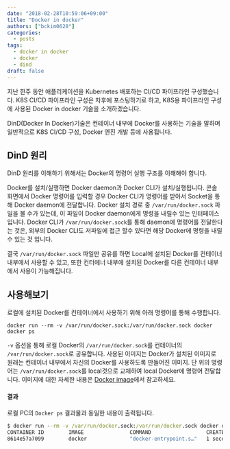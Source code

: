```yaml
---
date: "2018-02-28T10:59:06+09:00"
title: "Docker in docker"
authors: ["bckim0620"]
categories:
  - posts
tags:
  - docker in docker
  - docker
  - dind
draft: false
---
```


지난 한주 동안 애플리케이션을 Kubernetes 배포하는 CI/CD 파이프라인 구성했습니다. 
K8S CI/CD 파이프라인 구성은 차후에 포스팅하기로 하고, K8S용 파이프라인 구성에 사용된 Docker in docker 기술을 소개하겠습니다.

DinD(Docker In Docker)기술은 컨테이너 내부에 Docker를 사용하는 기술을 말하며 일반적으로 K8S CI/CD 구성, Docker 엔진 개발 등에 사용됩니다.

## DinD 원리
DinD 원리를 이해하기 위해서는 Docker의 명령어 실행 구조를 이해해야 합니다.

Docker를 설치/실행하면 Docker daemon과 Docker CLI가 설치/실행됩니다.
콘솔 화면에서 Docker 명령어를 입력할 경우 Docker CLI가 명령어를 받아서 Socket을 통해 Docker daemon에 전달합니다.
Docker 설치 경로 중 `/var/run/docker.sock` 파일을 볼 수가 있는데, 이 파일이 Docker daemon에게 명령을 내릴수 있는 인터페이스입니다.
Docker CLI가 `/var/run/docker.sock`를 통해 daemon에 명령어를 전달한다는 것은, 외부의 Docker CLI도 저파일에 접근 할수 있다면 해당 Docker에 명령을 내릴 수 있는 것 입니다.

결국 `/var/run/docker.sock` 파일만 공유를 하면 Local에 설치된 Docker를 컨테이너 내부에서 사용할 수 있고,
또한 컨터에너 내부에 설치된 Docker를 다른 컨테이너 내부에서 사용이 가능해집니다.

## 사용해보기

로컬에 설치된 Docker를 컨테이너에서 사용하기 위해 아래 명령어를 통해 수행합니다.

``docker run --rm -v /var/run/docker.sock:/var/run/docker.sock docker docker ps``

`-v` 옵션을 통해 로컬 Docker의 `/var/run/docker.sock`를 컨테이너의 `/var/run/docker.sock`로 공유합니다.
사용된 이미지는 Docker가 설치된 이미지로 원래는 컨테이너 내부에서 자신의 Docker를 사용하도록 만들어진 이미지. 단 위의 명령어는 `/var/run/docker.sock`를 local것으로 교체하여 local Docker에 명령어 전달합니다.
이미지에 대한 자세한 내용은 [Docker image](https://hub.docker.com/_/docker/)에서 참고하세요.

#### 결과
로컬 PC의 `Docker ps` 결과물과 동일한 내용이 출력됩니다.

```cmd
$ docker run --rm -v /var/run/docker.sock:/var/run/docker.sock docker docker ps
CONTAINER ID        IMAGE               COMMAND                  CREATED             STATUS                  PORTS               NAMES
8614e57a7099        docker              "docker-entrypoint.s…"   1 second ago        Up Less than a second                       clever_morse
```
